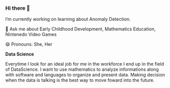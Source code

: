 
### Hi there 👋
I’m currently working on learning about Anomaly Detection.


💬 Ask me about Early Childhood Development, Mathematics Education, Nintenedo Video Games

😄 Pronouns: She, Her

**Data Science**

Everytime I look for an ideal job for me in the workforce I end up in the field of DataScience. I want to use mathematics to analyze informations along with software and languages to organize and present data. Making decision when the data is talking is the best way to move foward into the future.

<!--
**Yvette-Ibarra/Yvette-Ibarra** is a ✨ _special_ ✨ repository because its `README.md` (this file) appears on your GitHub profile.

Here are some ideas to get you started:

- 🔭 I’m currently working on learning how to use git-hub and git.
- 🌱 I’m currently learning command line.
- 👯 I’m looking to collaborate on ...
- 🤔 I’m looking for help with ...
- 💬 Ask me about ...
- 📫 How to reach me: ...
- 😄 Pronouns: She, Her
- ⚡ Fun fact: ...
-->
